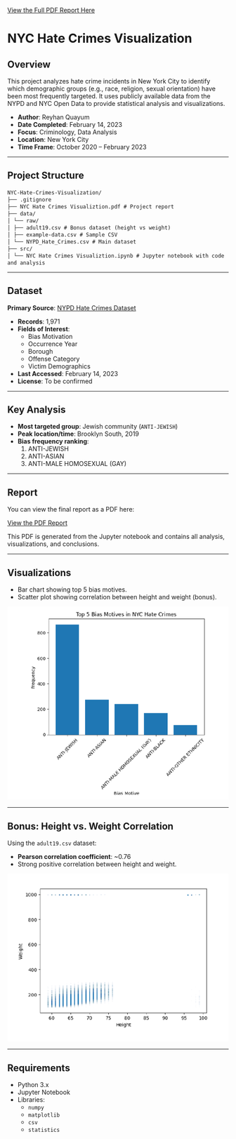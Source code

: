 [View the Full PDF Report Here](./NYC%20Hate%20Crimes%20Visualiztion.pdf)

# NYC Hate Crimes Visualization

## Overview

This project analyzes hate crime incidents in New York City to identify which demographic groups (e.g., race, religion, sexual orientation) have been most frequently targeted. It uses publicly available data from the NYPD and NYC Open Data to provide statistical analysis and visualizations.

- **Author**: Reyhan Quayum  
- **Date Completed**: February 14, 2023  
- **Focus**: Criminology, Data Analysis  
- **Location**: New York City  
- **Time Frame**: October 2020 – February 2023  

---

## Project Structure

```
NYC-Hate-Crimes-Visualization/
├── .gitignore
├── NYC Hate Crimes Visualiztion.pdf # Project report
├── data/
│ └── raw/
│ ├── adult19.csv # Bonus dataset (height vs weight)
│ ├── example-data.csv # Sample CSV
│ └── NYPD_Hate_Crimes.csv # Main dataset
├── src/
│ └── NYC Hate Crimes Visualiztion.ipynb # Jupyter notebook with code and analysis
```

---

## Dataset

**Primary Source**: [NYPD Hate Crimes Dataset](https://data.cityofnewyork.us/d/bqiq-cu78)  
- **Records**: 1,971  
- **Fields of Interest**:
  - Bias Motivation
  - Occurrence Year
  - Borough
  - Offense Category
  - Victim Demographics  
- **Last Accessed**: February 14, 2023  
- **License**: To be confirmed  

---

## Key Analysis

- **Most targeted group**: Jewish community (`ANTI-JEWISH`)
- **Peak location/time**: Brooklyn South, 2019
- **Bias frequency ranking**:
  1. ANTI-JEWISH
  2. ANTI-ASIAN
  3. ANTI-MALE HOMOSEXUAL (GAY)

---

## Report

You can view the final report as a PDF here:

[View the PDF Report](./NYC%20Hate%20Crimes%20Visualiztion.pdf)

This PDF is generated from the Jupyter notebook and contains all analysis, visualizations, and conclusions.


---

## Visualizations

- Bar chart showing top 5 bias motives.
- Scatter plot showing correlation between height and weight (bonus).

![Top 5 Bias Motives](/img/plot.png)

---

## Bonus: Height vs. Weight Correlation

Using the `adult19.csv` dataset:
- **Pearson correlation coefficient**: ~0.76
- Strong positive correlation between height and weight.

![Height-Weight Correlation](/img/plot2.png)

---

## Requirements

- Python 3.x
- Jupyter Notebook
- Libraries:
  - `numpy`
  - `matplotlib`
  - `csv`
  - `statistics`

